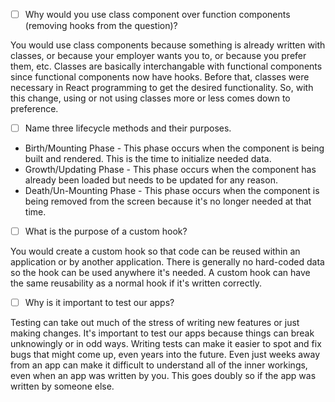 - [ ] Why would you use class component over function components (removing hooks from the question)?

You would use class components because something is already written with classes, or because your employer wants you to, or because you prefer them, etc.  Classes are basically interchangable with functional components since functional components now have hooks.  Before that, classes were necessary in React programming to get the desired functionality.  So, with this change, using or not using classes more or less comes down to preference.

- [ ] Name three lifecycle methods and their purposes.

* Birth/Mounting Phase - This phase occurs when the component is being built and rendered.  This is the time to initialize needed data.
* Growth/Updating Phase - This phase occurs when the component has already been loaded but needs to be updated for any reason.
* Death/Un-Mounting Phase - This phase occurs when the component is being removed from the screen because it's no longer needed at that time.

- [ ] What is the purpose of a custom hook?

You would create a custom hook so that code can be reused within an application or by another application.  There is generally no hard-coded data so the hook can be used anywhere it's needed.  A custom hook can have the same reusability as a normal hook if it's written correctly.

- [ ] Why is it important to test our apps?

Testing can take out much of the stress of writing new features or just making changes. It's important to test our apps because things can break unknowingly or in odd ways.  Writing tests can make it easier to spot and fix bugs that might come up, even years into the future.  Even just weeks away from an app can make it difficult to understand all of the inner workings, even when an app was written by you.  This goes doubly so if the app was written by someone else.  